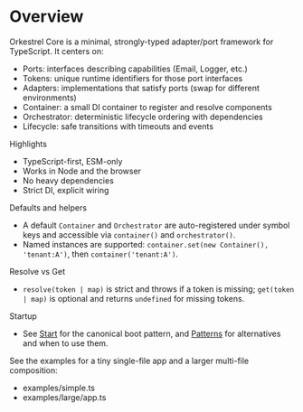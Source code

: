 # Overview

Orkestrel Core is a minimal, strongly-typed adapter/port framework for TypeScript. It centers on:

- Ports: interfaces describing capabilities (Email, Logger, etc.)
- Tokens: unique runtime identifiers for those port interfaces
- Adapters: implementations that satisfy ports (swap for different environments)
- Container: a small DI container to register and resolve components
- Orchestrator: deterministic lifecycle ordering with dependencies
- Lifecycle: safe transitions with timeouts and events

Highlights
- TypeScript-first, ESM-only
- Works in Node and the browser
- No heavy dependencies
- Strict DI, explicit wiring

Defaults and helpers
- A default `Container` and `Orchestrator` are auto-registered under symbol keys and accessible via `container()` and `orchestrator()`.
- Named instances are supported: `container.set(new Container(), 'tenant:A')`, then `container('tenant:A')`.

Resolve vs Get
- `resolve(token | map)` is strict and throws if a token is missing; `get(token | map)` is optional and returns `undefined` for missing tokens.

Startup
- See [Start](./start.md) for the canonical boot pattern, and [Patterns](./patterns.md) for alternatives and when to use them.

See the examples for a tiny single-file app and a larger multi-file composition:
- examples/simple.ts
- examples/large/app.ts
